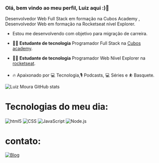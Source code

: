 ### Olá, bem vindo ao meu perfil, Luiz aqui :)👋
Desenvolvedor Web Full Stack em formação na Cubos Academy , Desenvolvedor Web em formação na Rocketseat nível Explorer.

- Estou me desenvolvendo com  objetivo para migração de carreira.

- 👨‍💻 **Estudante de tecnologia** Programador Full Stack na [Cubos academy](https://cubos.academy/).

- 👨‍💻 **Estudante de tecnologia** Programador Web Nível Explorer na [rocketseat](https://www.rocketseat.com.br/).

- 🔥 Apaixonado por 💻  Tecnologia,🎙️ Podcasts, 💻  Séries e ⛹️ Basquete. 

![Luiz Moura GitHub stats](https://github-readme-stats.vercel.app/api?username=LuizMoura-88&show_icons=true&theme=dracula)

# Tecnologias do meu dia:

<div style="display: inline_block">

<img align="center" src="https://img.shields.io/badge/HTML-239120?style=for-the-badge&logo=html5&logoColor=white" alt="html5">


<img align="center" src="https://img.shields.io/badge/CSS-239120?&style=for-the-badge&logo=css3&logoColor=white" alt="CSS"> 

<img align="center" src="https://img.shields.io/badge/JavaScript-F7DF1E?style=for-the-badge&logo=javascript&logoColor=black" alt="JavaScript">

<img align="center" src="https://img.shields.io/badge/Node.js-43853D?style=for-the-badge&logo=node.js&logoColor=white" alt="Node.js">

</div>


# contato: <div style="display: inline">

[![Blog](https://img.shields.io/badge/LinkedIn-0077B5?style=for-the-badge&logo=linkedin&logoColor=white)](linkedin.com/in/luiz-moura-b60099252)

</div>

          


        
          


